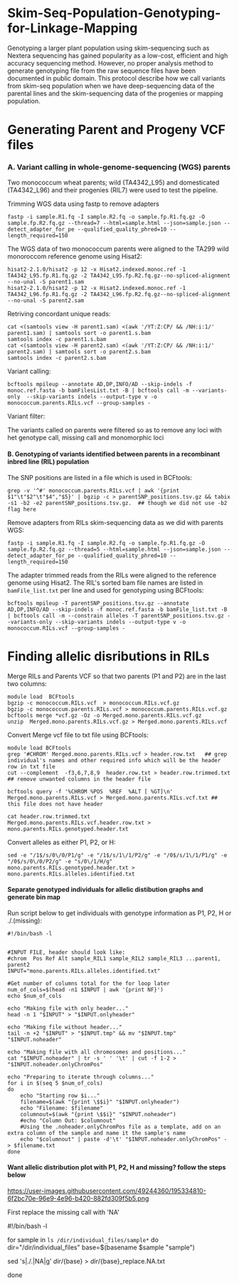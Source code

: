 # Skim-Seq-Population-Genotyping-for-Linkage-Mapping
Genotyping a larger plant population using skim-sequencing such as Nextera sequencing has gained popularity as a low-cost, efficient and high accuracy sequencing method. However, no proper analysis method to generate genotyping file from the raw sequence files have been documented in public domain.  This protocol describe how we call variants from skim-seq population when we have deep-sequencing data of the parental lines and the skim-sequencing data of the progenies or mapping population. 

# Generating Parent and Progeny VCF files

### A. Variant calling in whole-genome-sequencing (WGS) parents
  Two monococcum wheat parents;  wild (TA4342_L95) and domesticated (TA4342_L96) and their progenies (RIL7) were used to test the pipeline. 
  
 Trimming WGS data using fastp to remove adapters 
```
fastp -i sample.R1.fq -I sample.R2.fq -o sample.fp.R1.fq.gz -O sample.fp.R2.fq.gz --thread=7 --html=sample.html --json=sample.json --detect_adapter_for_pe --qualified_quality_phred=10 --length_required=150
```


The WGS data of two monococcum parents were aligned to the TA299 wild monoroccom reference genome using Hisat2:
```
hisat2-2.1.0/hisat2 -p 12 -x Hisat2.indexed.monoc.ref -1 TA4342_L95.fp.R1.fq.gz -2 TA4342_L95.fp.R2.fq.gz--no-spliced-alignment --no-unal -S parent1.sam
hisat2-2.1.0/hisat2 -p 12 -x Hisat2.indexed.monoc.ref -1 TA4342_L96.fp.R1.fq.gz -2 TA4342_L96.fp.R2.fq.gz--no-spliced-alignment --no-unal -S parent2.sam
```

Retriving concordant unique reads:
```
cat <(samtools view -H parent1.sam) <(awk '/YT:Z:CP/ && /NH:i:1/' parent1.sam) | samtools sort -o parent1.s.bam
samtools index -c parent1.s.bam
cat <(samtools view -H parent2.sam) <(awk '/YT:Z:CP/ && /NH:i:1/' parent2.sam) | samtools sort -o parent2.s.bam
samtools index -c parent2.s.bam
```

Variant calling:
```
bcftools mpileup --annotate AD,DP,INFO/AD --skip-indels -f monoc.ref.fasta -b bamFilesList.txt -B | bcftools call -m --variants-only  --skip-variants indels --output-type v -o monococcum.parents.RILs.vcf --group-samples -
```
Variant filter:

The variants called on parents were filtered so as to remove any loci with het genotype call, missing call and monomorphic loci


#### B. Genotyping of variants identified between parents in a recombinant inbred line (RIL) population

The SNP positions are listed in a file which is used in BCFtools:
```
grep -v '^#' monococcum.parents.RILs.vcf | awk '{print $1"\t"$2"\t"$4","$5}' | bgzip -c > parentSNP_positions.tsv.gz && tabix -s1 -b2 -e2 parentSNP_positions.tsv.gz.  ## though we did not use -b2 flag here
```

Remove adapters from RILs skim-sequencing data as we did with parents WGS:
```
fastp -i sample.R1.fq -I sample.R2.fq -o sample.fp.R1.fq.gz -O sample.fp.R2.fq.gz --thread=5 --html=sample.html --json=sample.json --detect_adapter_for_pe --qualified_quality_phred=10 --length_required=150
```

The adapter trimmed reads from the RILs were aligned to the reference genome using Hisat2. The RIL's sorted bam file names are listed in `bamFile_list.txt` per line and used for genotyping using BCFtools:
```
bcftools mpileup -T parentSNP_positions.tsv.gz --annotate AD,DP,INFO/AD --skip-indels -f monoc.ref.fasta -b bamFile_list.txt -B | bcftools call -m --constrain alleles -T parentSNP_positions.tsv.gz --variants-only --skip-variants indels --output-type v -o monococcum.RILs.vcf --group-samples -
```

# Finding allelic disributions in RILs

Merge RILs and Parents VCF so that two parents (P1 and P2) are in the last two columns:
```
module load  BCFtools
bgzip -c monococcum.RILs.vcf  > monococcum.RILs.vcf.gz
bgzip -c monococcum.parents.RILs.vcf > monococcum.parents.RILs.vcf.gz
bcftools merge *vcf.gz -Oz -o Merged.mono.parents.RILs.vcf.gz
unzip  Merged.mono.parents.RILs.vcf.gz > Merged.mono.parents.RILs.vcf
```

Convert Merge vcf file to txt file using BCFtools:

```
module load BCFtools
grep '#CHROM' Merged.mono.parents.RILs.vcf > header.row.txt   ## grep individual's names and other required info which will be the header row in txt file
cut --complement  -f3,6,7,8,9  header.row.txt > header.row.trimmed.txt  ## remove unwanted columns in the header file

bcftools query -f '%CHROM %POS  %REF  %ALT [ %GT]\n' Merged.mono.parents.RILs.vcf > Merged.mono.parents.RILs.vcf.txt ## this file does not have header

cat header.row.trimmed.txt  Merged.mono.parents.RILs.vcf.header.row.txt >  mono.parents.RILs.genotyped.header.txt
```

Convert alleles as either P1, P2, or H: 

```
sed -e "/1$/s/0\/0/P1/g" -e "/1$/s/1\/1/P2/g" -e "/0$/s/1\/1/P1/g" -e "/0$/s/0\/0/P2/g" -e "s/0\/1/H/g"  mono.parents.RILs.genotyped.header.txt > mono.parents.RILs.alleles.identified.txt
```

#### Separate genotyped individuals for allelic distibution graphs and generate bin map
Run script below to get individuals with genotype information as P1, P2, H or ./.(missing):
```
#!/bin/bash -l


#INPUT FILE, header should look like:
#chrom	Pos	Ref	Alt	sample_RIL1	sample_RIL2	sample_RIL3 ...parent1, parent2
INPUT="mono.parents.RILs.alleles.identified.txt"

#Get number of columns total for the for loop later
num_of_cols=$(head -n1 $INPUT | awk '{print NF}')
echo $num_of_cols

echo "Making file with only header..."
head -n 1 "$INPUT" > "$INPUT.onlyheader"

echo "Making file without header..."
tail -n +2 "$INPUT" > "$INPUT.tmp" && mv "$INPUT.tmp" "$INPUT.noheader"

echo "Making file with all chromosomes and positions..."
cat "$INPUT.noheader" | tr -s ' ' '\t' | cut -f 1-2 > "$INPUT.noheader.onlyChromPos"

echo "Preparing to iterate through columns..."
for i in $(seq 5 $num_of_cols)
do
    echo "Starting row $i..."
    filename=$(awk "{print \$$i}" "$INPUT.onlyheader")
    echo "Filename: $filename"
    columnout=$(awk "{print \$$i}" "$INPUT.noheader")
    #echo "Column Out: $columnout"
    #Using the .noheader.onlyChromPos file as a template, add on an extra column of the sample and name it the sample's name
    echo "$columnout" | paste -d'\t' "$INPUT.noheader.onlyChromPos" - > $filename.txt
done
```


#### Want allelic distribution plot with P1, P2, H and missing? follow the steps below
https://user-images.githubusercontent.com/49244360/195334810-6f2bc70e-96e9-4e96-b420-882fd309f5b5.png

First replace the missing call with 'NA'

#!/bin/bash -l

for sample in `ls /dir/individual_files/sample*`
do
dir="/dir/individual_files"
base=$(basename $sample "sample")

sed 's|./.|NA|g' ${dir}/${base} > ${dir}/${base}_replace.NA.txt

done
